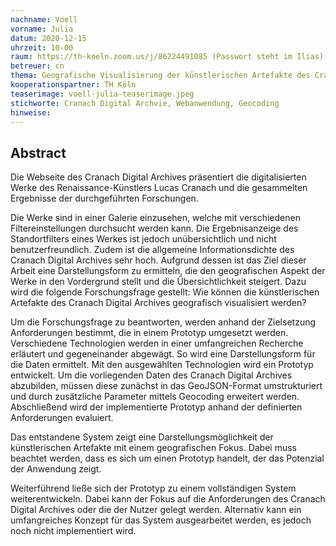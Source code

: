 ```yaml
---
nachname: Voell
vorname: Julia
datum: 2020-12-15
uhrzeit: 10-00
raum: https://th-koeln.zoom.us/j/86224491085 (Passwort steht im Ilias)
betreuer: cn
thema: Geografische Visualisierung der künstlerischen Artefakte des Cranach Digital Archives
kooperationspartner: TH Köln
teaserimage: voell-julia-teaserimage.jpeg
stichworte: Cranach Digital Archvie, Webanwendung, Geocoding
hinweise:
---
```


## Abstract
Die Webseite des Cranach Digital Archives präsentiert die digitalisierten Werke des Renaissance-Künstlers Lucas Cranach und die gesammelten Ergebnisse der durchgeführten Forschungen.
  
Die Werke sind in einer Galerie einzusehen, welche mit verschiedenen Filtereinstellungen durchsucht werden kann. Die Ergebnisanzeige des Standortfilters eines Werkes ist jedoch unübersichtlich und nicht benutzerfreundlich. Zudem ist die allgemeine Informationsdichte des Cranach Digital Archives sehr hoch. Aufgrund dessen ist das Ziel dieser Arbeit eine Darstellungsform zu ermitteln, die den geografischen Aspekt der Werke in den Vordergrund stellt und die Übersichtlichkeit steigert. Dazu wird die folgende Forschungsfrage gestellt: Wie können die künstlerischen Artefakte des Cranach Digital Archives geografisch visualisiert werden?

Um die Forschungsfrage zu beantworten, werden anhand der Zielsetzung Anforderungen bestimmt, die in einem Prototyp umgesetzt werden. Verschiedene Technologien werden in einer umfangreichen Recherche erläutert und gegeneinander abgewägt. So wird eine Darstellungsform für die Daten ermittelt. Mit den ausgewählten Technologien wird ein Prototyp entwickelt. Um die vorliegenden Daten des Cranach Digital Archives abzubilden, müssen diese zunächst in das GeoJSON-Format umstrukturiert und durch zusätzliche Parameter mittels Geocoding erweitert werden. Abschließend wird der implementierte Prototyp anhand der definierten Anforderungen evaluiert. 

Das entstandene System zeigt eine Darstellungsmöglichkeit der künstlerischen Artefakte mit einem geografischen Fokus. Dabei muss beachtet werden, dass es sich um einen Prototyp handelt, der das Potenzial der Anwendung zeigt.

Weiterführend ließe sich der Prototyp zu einem vollständigen System weiterentwickeln. Dabei kann der Fokus auf die Anforderungen des Cranach Digital Archives oder die der Nutzer gelegt werden. Alternativ kann ein umfangreiches Konzept für das System ausgearbeitet werden, es jedoch noch nicht implementiert wird.